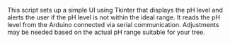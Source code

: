 This script sets up a simple UI using Tkinter that displays the pH level and alerts the user if the pH level is not within the ideal range. It reads the pH level from the Arduino connected via serial communication. Adjustments may be needed based on the actual pH range suitable for your tree.
